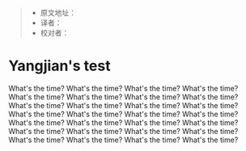 > * 原文地址：
> * 译者：
> * 校对者：
# Yangjian's test

What's the time? What's the time? What's the time? What's the time?
What's the time? What's the time? What's the time? What's the time?
What's the time? What's the time? What's the time? What's the time?
What's the time? What's the time? What's the time? What's the time?
What's the time? What's the time? What's the time? What's the time?
What's the time? What's the time? What's the time? What's the time?
What's the time? What's the time? What's the time? What's the time?
